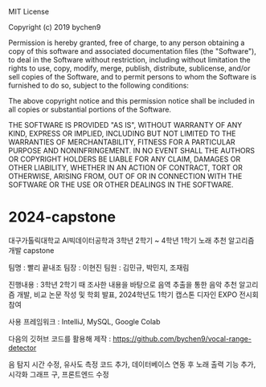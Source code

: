 MIT License

Copyright (c) 2019 bychen9

Permission is hereby granted, free of charge, to any person obtaining a copy of this software and associated documentation files (the "Software"), to deal in the Software without restriction, including without limitation the rights to use, copy, modify, merge, publish, distribute, sublicense, and/or sell copies of the Software, and to permit persons to whom the Software is furnished to do so, subject to the following conditions:

The above copyright notice and this permission notice shall be included in all copies or substantial portions of the Software.

THE SOFTWARE IS PROVIDED "AS IS", WITHOUT WARRANTY OF ANY KIND, EXPRESS OR IMPLIED, INCLUDING BUT NOT LIMITED TO THE WARRANTIES OF MERCHANTABILITY, FITNESS FOR A PARTICULAR PURPOSE AND NONINFRINGEMENT. IN NO EVENT SHALL THE AUTHORS OR COPYRIGHT HOLDERS BE LIABLE FOR ANY CLAIM, DAMAGES OR OTHER LIABILITY, WHETHER IN AN ACTION OF CONTRACT, TORT OR OTHERWISE, ARISING FROM, OUT OF OR IN CONNECTION WITH THE SOFTWARE OR THE USE OR OTHER DEALINGS IN THE SOFTWARE.


# 2024-capstone

대구가톨릭대학교 AI빅데이터공학과 3학년 2학기 ~ 4학년 1학기 노래 추천 알고리즘 개발 capstone

팀명 : 빨리 끝내조
팀장 : 이현진
팀원 : 김민규, 박민지, 조재림

진행내용 : 3학년 2학기 때 조사한 내용을 바탕으로 음역 추출을 통한 음악 추천 알고리즘 개발, 비교 논문 작성 및 학회 발표, 2024학년도 1학기 캡스톤 디자인 EXPO 전시회 참여

사용 프레임워크 : IntelliJ, MySQL, Google Colab



다음의 깃허브 코드를 활용해 제작 : 
https://github.com/bychen9/vocal-range-detector

음 탐지 시간 수정, 유사도 측정 코드 추가, 데이터베이스 연동 후 노래 출력 기능 추가, 시각화 그래프 구, 프론트엔드 수정
